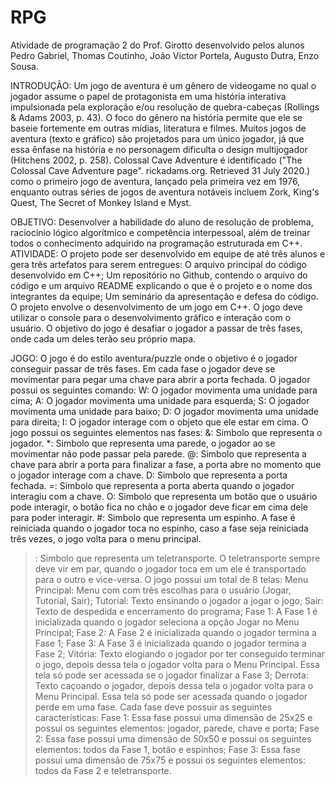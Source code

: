 # RPG
Atividade de programação 2 do Prof. Girotto desenvolvido pelos alunos Pedro Gabriel, Thomas Coutinho, João Victor Portela, Augusto Dutra, Enzo Sousa.

INTRODUÇÃO:
     Um jogo de aventura é um gênero de videogame no qual o jogador assume o papel de protagonista em uma história interativa impulsionada pela exploração e/ou resolução de quebra-cabeças (Rollings & Adams 2003, p. 43). O foco do gênero na história permite que ele se baseie fortemente em outras mídias, literatura e filmes. Muitos jogos de aventura (texto e gráfico) são projetados para um único jogador, já que essa ênfase na história e no personagem dificulta o design multijogador (Hitchens 2002, p. 258). Colossal Cave Adventure é identificado ("The Colossal Cave Adventure page". rickadams.org. Retrieved 31 July 2020.) como o primeiro jogo de aventura, lançado pela primeira vez em 1976, enquanto outras séries de jogos de aventura notáveis incluem Zork, King's Quest, The Secret of Monkey Island e Myst.

OBJETIVO:
     Desenvolver a habilidade do aluno de resolução de problema, raciocínio lógico algorítmico e competência interpessoal, além de treinar todos o conhecimento adquirido na programação estruturada em C++.
ATIVIDADE:
     O projeto pode ser desenvolvido em equipe de até três alunos e gera três artefatos para serem entregues:
O arquivo principal do código desenvolvido em C++;
Um repositório no Github, contendo o arquivo do código e um arquivo README explicando o que é o projeto e o nome dos integrantes da equipe;
Um seminário da apresentação e defesa do código.
     O projeto envolve o desenvolvimento de um jogo em C++. O jogo deve utilizar o console para o desenvolvimento gráfico e interação com o usuário. O objetivo do jogo é desafiar o jogador a passar de três fases, onde cada um deles terão seu próprio mapa.

JOGO:
     O jogo é do estilo aventura/puzzle onde o objetivo é o jogador conseguir passar de três fases. Em cada fase o jogador deve se movimentar para pegar uma chave para abrir a porta fechada.
     O jogador possui os seguintes comando:
W: O jogador movimenta uma unidade para cima;
A: O jogador movimenta uma unidade para esquerda;
S: O jogador movimenta uma unidade para baixo;
D: O jogador movimenta uma unidade para direita;
I: O jogador interage com o objeto que ele estar em cima.
     O jogo possui os seguintes elementos nas fases:
&: Simbolo que representa o jogador.
*: Simbolo que representa uma parede, o jogador ao se movimentar não pode passar pela parede.
@: Simbolo que representa a chave para abrir a porta para finalizar a fase, a porta abre no momento que o jogador interage com a chave.
D: Simbolo que representa a porta fechada.
=: Simbolo que representa a porta aberta quando o jogador interagiu com a chave.
O: Simbolo que representa um botão que o usuário pode interagir, o botão fica no chão e o jogador deve ficar em cima dele para poder interagir.
#: Simbolo que representa um espinho. A fase é reiniciada quando o jogador toca no espinho, caso a fase seja reiniciada três vezes, o jogo volta para o menu principal.
>: Simbolo que representa um teletransporte. O teletransporte sempre deve vir em par, quando o jogador toca em um ele é transportado para o outro e vice-versa.
     O jogo possui um total de 8 telas:
Menu Principal: Menu com com três escolhas para o usuário (Jogar, Tutorial, Sair);
Tutorial: Texto ensinando o jogador a jogar o jogo;
Sair: Texto de despedida e encerramento do programa;
Fase 1: A Fase 1 é inicializada quando o jogador seleciona a opção Jogar no Menu Principal;
Fase 2: A Fase 2 é inicializada quando o jogador termina a Fase 1;
Fase 3: A Fase 3 é inicializada quando o jogador termina a Fase 2;
Vitória: Texto elogiando o jogador por ter conseguido terminar o jogo, depois dessa tela o jogador volta para o Menu Principal. Essa tela só pode ser acessada se o jogador finalizar a Fase 3;
Derrota: Texto caçoando o jogador, depois dessa tela o jogador volta para o Menu Principal. Essa tela só pode ser acessada quando o jogador perde em uma fase.
     Cada fase deve possuir as seguintes características:
Fase 1: Essa fase possui uma dimensão de 25x25 e possui os seguintes elementos: jogador, parede, chave e porta;
Fase 2: Essa fase possui uma dimensão de 50x50 e possui os seguintes elementos: todos da Fase 1, botão e espinhos;
Fase 3: Essa fase possui uma dimensão de 75x75 e possui os seguintes elementos: todos da Fase 2 e teletransporte.
